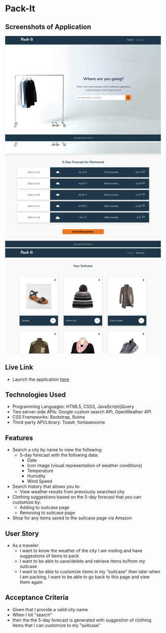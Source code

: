 # Pack-It

## Screenshots of Application
![Search](./assets/images/Desktop1.png)
![Forecast](./assets/images/Desktop2.png)
![Suitcase](./assets/images/Desktop3.png)

## Live Link
- Launch the application [here](https://jonesec2.github.io/Pack-It/)

## Technologies Used
- Programming Languages: HTML5, CSS3, JavaScript/jQuery
- Two server-side APIs: Google custom search API, OpenWeather API
- CSS Frameworks: Bootstrap, Bulma
- Third-party API/Library: Toastr, fontawesome

## Features
- Search a city by name to view the following:
    - 5-day forecast with the following data:
        - Date
        - Icon image (visual representation of weather conditions)
        - Temperature
        - Humidity
        - Wind Speed
- Search history that allows you to:
    - View weather results from previously searched city
- Clothing suggestions based on the 5-day forecast that you can customize by:
    - Adding to suitcase page
    - Removing to suitcase page
- Shop for any items saved to the suitcase page via Amazon

## User Story
- As a traveler:
    - I want to know the weather of the city I am visiting and have suggestions of items to pack
    - I want to be able to save/delete and retrieve items to/from my suitcase
    - I want to be able to customize items in my “suitcase” then later when I am packing, I want to be able to go back to this page and view them again

## Acceptance Criteria
- Given that I provide a valid city name
- When I hit "search"
- then the the 5-day forecast is generated with suggestion of clothing items that I can customize to my "suitcase"

